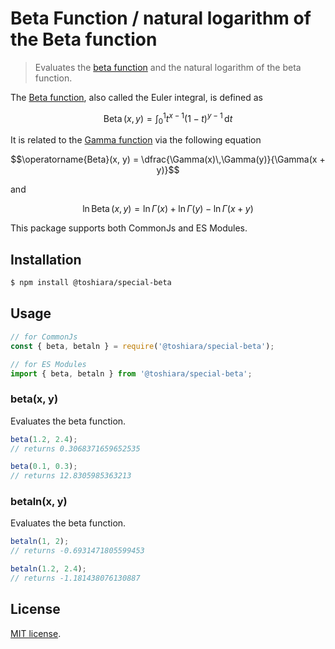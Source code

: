 # Beta Function / natural logarithm of the Beta function

> Evaluates the [beta function](http://en.wikipedia.org/wiki/Beta_function)
> and
> the natural logarithm of the beta function.

The [Beta function](https://en.wikipedia.org/wiki/Beta_function),
 also called the Euler integral, is defined as

```math
\operatorname{Beta}(x,y) = \int_0^1t^{x-1}(1-t)^{y-1}\,\mathrm{d}t
```

It is related to the [Gamma function](https://en.wikipedia.org/wiki/Gamma_function)
 via the following equation

```math
\operatorname{Beta}(x, y) = \dfrac{\Gamma(x)\,\Gamma(y)}{\Gamma(x + y)}
```
and
```math
\ln \operatorname{Beta}(x,y)= \ln \Gamma(x) + \ln \Gamma(y) - \ln \Gamma(x+y)
```

This package supports both CommonJs and ES Modules.


## Installation

``` bash
$ npm install @toshiara/special-beta
```


## Usage

``` javascript
// for CommonJs
const { beta, betaln } = require('@toshiara/special-beta');

// for ES Modules
import { beta, betaln } from '@toshiara/special-beta';
```

### beta(x, y)

Evaluates the beta function.

```javascript
beta(1.2, 2.4);
// returns 0.3068371659652535

beta(0.1, 0.3);
// returns 12.8305985363213
```

### betaln(x, y)

Evaluates the beta function.

```javascript
betaln(1, 2);
// returns -0.6931471805599453

betaln(1.2, 2.4);
// returns -1.181438076130887
```


## License

[MIT license](http://opensource.org/licenses/MIT).

